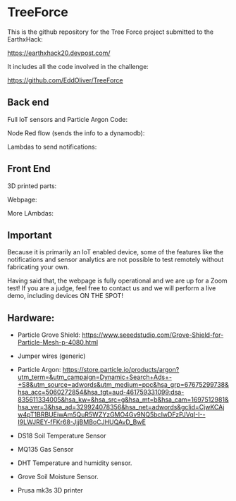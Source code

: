 # TreeForce

This is the github repository for the Tree Force project submitted to the EarthxHack:

https://earthxhack20.devpost.com/

It includes all the code involved in the challenge:

https://github.com/EddOliver/TreeForce

## Back end

Full IoT sensors and Particle Argon Code:

Node Red flow (sends the info to a dynamodb):

Lambdas to send notifications:

## Front End

3D printed parts:

Webpage:

More LAmbdas:

## Important 

Because it is primarily an IoT enabled device, some of the features like the notifications and sensor analytics are not possible to test remotely without fabricating your own.

Having said that, the webpage is fully operational and we are up for a Zoom test! If you are a judge, feel free to contact us and we will perform a live demo, including devices ON THE SPOT!


## Hardware:

- Particle Grove Shield: https://www.seeedstudio.com/Grove-Shield-for-Particle-Mesh-p-4080.html
- Jumper wires (generic)
- Particle Argon: https://store.particle.io/products/argon?utm_term=&utm_campaign=Dynamic+Search+Ads+-+S8&utm_source=adwords&utm_medium=ppc&hsa_grp=67675299738&hsa_acc=5060272854&hsa_tgt=aud-461759331099:dsa-835611334005&hsa_kw=&hsa_src=g&hsa_mt=b&hsa_cam=1697512981&hsa_ver=3&hsa_ad=329924078356&hsa_net=adwords&gclid=CjwKCAjw4pT1BRBUEiwAm5QuR5WZYzGMO4Gv9NQ5bcIwDFzPJVqI-I--I9LWJREY-fFKr68-JjjBMBoCJHUQAvD_BwE
- DS18 Soil Temperature Sensor
- MQ135 Gas Sensor
- DHT Temperature and humidity sensor.
- Grove Soil Moisture Sensor.

- Prusa mk3s 3D printer



